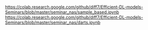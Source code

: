 https://colab.research.google.com/github/diff7/Efficient-DL-models-Seminars/blob/master/seminar_nas/sample_based.ipynb
https://colab.research.google.com/github/diff7/Efficient-DL-models-Seminars/blob/master/seminar_nas/darts.ipynb
